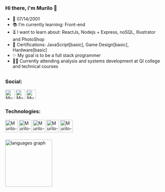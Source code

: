 ### Hi there, i'm Murilo 👋

- 🐣 07/14/2001
- 📚 I’m currently learning: Front-end
- ⏳ I want to learn about: ReactJs, Nodejs + Express, noSQL, Illustrator and PhotoShop
- 📜 Certifications: JavaScript[basic], Game Design[basic], Hardware[basic]
- ✨ My goal is to be a full stack programmer
- 👨‍🎓 Currently attending analysis and systems development at QI college and technical courses
##
### Social:
<div style='dysplay: inline_block'>
  <a href='mailto: murilopc14@hotmail.com' target='_blank' style='text-decoration:none;'>
    <img align='center' alt='Murilo-Email' height='30' src='https://img.shields.io/badge/Microsoft_Outlook-0078D4?style=for-thebadge&logo=microsoft-outlook&logoColor=white'>
  </a>
  <a href='https://www.instagram.com/coelhopmurilo/' target='_blank' style='text-decoration:none;'>
    <img align='center' alt='Murilo-Email' height='30' src='https://img.shields.io/badge/Instagram-e4405f?style=for-thebadge&logo=linkedin&logoColor=white'>
  </a>
  <a href='https://www.linkedin.com/in/murilo-pereira-coelho-081515220/' target='_blank' style='text-decoration:none;'>
    <img align='center' alt='Murilo-Email' height='30' src='https://img.shields.io/badge/LinkedIn-0a66c2?style=for-thebadge&logo=linkedin&logoColor=white'>
  </a>
</div>
                                                                                                                                             
##
### Technologies:
<div style='display: inline_block'>
  <img align='center' alt='Murilo-Js' height='40' width='40' src='https://cdn.jsdelivr.net/gh/devicons/devicon/icons/javascript/javascript-original.svg'>
  <img align='center' alt='Murilo-HTML' height='40' width='40' src='https://cdn.jsdelivr.net/gh/devicons/devicon/icons/html5/html5-original.svg'>
  <img align='center' alt='Murilo-CSS' height='40' width='40' src='https://cdn.jsdelivr.net/gh/devicons/devicon/icons/css3/css3-original.svg'>
  <img align='center' alt='Murilo-Git' height='40' width='40' src='https://cdn.jsdelivr.net/gh/devicons/devicon/icons/git/git-original.svg'>
  <img align='center' alt='Murilo-GitHub' height='40' width='40' src='https://cdn.jsdelivr.net/gh/devicons/devicon/icons/github/github-original.svg'>
</div>

###
<div>
  <img src="https://github-readme-stats.vercel.app/api/top-langs?username=MuriloPCoelho&locale=en&hide_title=false&layout=compact&card_width=320&langs_count=5&theme=dark&hide_border=false" height="150" alt="languages graph"  />
</div>
